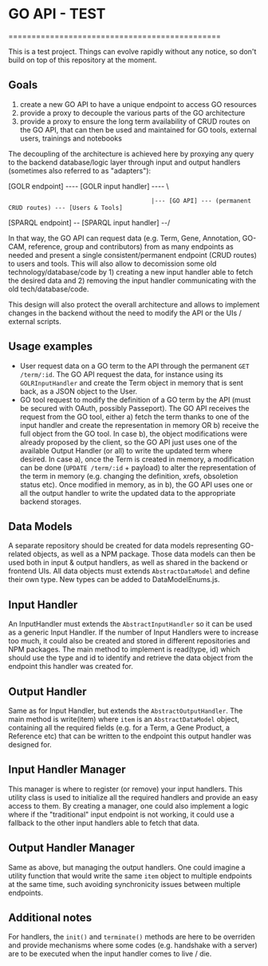 # GO API - TEST
==============================================

This is a test project. Things can evolve rapidly without any notice, so don't build on top of this repository at the moment.

## Goals
1) create a new GO API to have a unique endpoint to access GO resources
2) provide a proxy to decouple the various parts of the GO architecture
3) provide a proxy to ensure the long term availability of CRUD routes on the GO API, that can then be used and maintained for GO tools, external users, trainings and notebooks

The decoupling of the architecture is achieved here by proxying any query to the backend database/logic layer through input and output handlers (sometimes also referred to as "adapters"):

[GOLR endpoint] ---- [GOLR input handler] ---- \

                                            |--- [GO API] --- (permanent CRUD routes) --- [Users & Tools]
                                                
[SPARQL endpoint] -- [SPARQL input handler] --/

In that way, the GO API can request data (e.g. Term, Gene, Annotation, GO-CAM, reference, group and contributors) from as many endpoints as needed and present a single consistent/permanent endpoint (CRUD routes) to users and tools. This will also allow to decomission some old technology/database/code by 1) creating a new input handler able to fetch the desired data and 2) removing the input handler communicating with the old tech/database/code.

This design will also protect the overall architecture and allows to implement changes in the backend without the need to modify the API or the UIs / external scripts.

## Usage examples
- User request data on a GO term to the API through the permanent `GET /term/:id`. The GO API request the data, for instance using its `GOLRInputHandler` and create the Term object in memory that is sent back, as a JSON object to the User.
- GO tool request to modify the definition of a GO term by the API (must be secured with OAuth, possibly Passeport). The GO API receives the request from the GO tool, either a) fetch the term thanks to one of the input handler and create the representation in memory OR b) receive the full object from the GO tool. In case b), the object modifications were already proposed by the client, so the GO API just uses one of the available Output Handler (or all) to write the updated term where desired. In case a), once the Term is created in memory, a modification can be done (`UPDATE /term/:id` + payload) to alter the representation of the term in memory (e.g. changing the definition, xrefs, obsoletion status etc). Once modified in memory, as in b), the GO API uses one or all the output handler to write the updated data to the appropriate backend storages.

## Data Models

A separate repository should be created for data models representing GO-related objects, as well as a NPM package. Those data models can then be used both in input & output handlers, as well as shared in the backend or frontend UIs. All data objects must extends `AbstractDataModel` and define their own type. New types can be added to DataModelEnums.js.

## Input Handler

An InputHandler must extends the `AbstractInputHandler` so it can be used as a generic Input Handler. If the number of Input Handlers were to increase too much, it could also be created and stored in different repositories and NPM packages. The main method to implement is read(type, id) which should use the type and id to identify and retrieve the data object from the endpoint this handler was created for.

## Output Handler

Same as for Input Handler, but extends the `AbstractOutputHandler`. The main method is write(item) where `item` is an `AbstractDataModel` object, containing all the required fields (e.g. for a Term, a Gene Product, a Reference etc) that can be written to the endpoint this output handler was designed for.

## Input Handler Manager

This manager is where to register (or remove) your input handlers. This utility class is used to initialize all the required handlers and provide an easy access to them. By creating a manager, one could also implement a logic where if the "traditional" input endpoint is not working, it could use a fallback to the other input handlers able to fetch that data.

## Output Handler Manager

Same as above, but managing the output handlers. One could imagine a utility function that would write the same `item` object to multiple endpoints at the same time, such avoiding synchronicity issues between multiple endpoints.

## Additional notes

For handlers, the `init()` and `terminate()` methods are here to be overriden and provide mechanisms where some codes (e.g. handshake with a server) are to be executed when the input handler comes to live / die.
